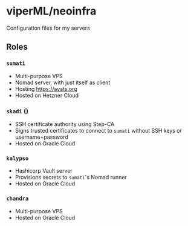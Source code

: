 # viperML/neoinfra

Configuration files for my servers

## Roles

### `sumati`
- Multi-purpose VPS
- Nomad server, with just itself as client
- Hosting https://ayats.org
- Hosted on Hetzner Cloud

### `skadi` ()
- SSH certificate authority using Step-CA
- Signs trusted certificates to connect to `sumati` without SSH keys or username+password
- Hosted on Oracle Cloud

### `kalypso`
- Hashicorp Vault server
- Provisions secrets to `sumati`'s Nomad runner
- Hosted on Oracle Cloud

### `chandra`
- Multi-purpose VPS
- Hosted on Oracle Cloud
